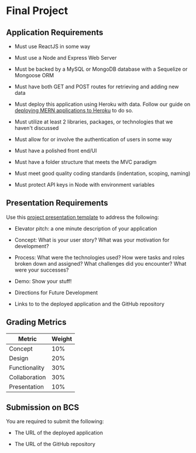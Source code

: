 # Final Project

## Application Requirements

- Must use ReactJS in some way

- Must use a Node and Express Web Server

- Must be backed by a MySQL or MongoDB database with a Sequelize or Mongoose ORM

- Must have both GET and POST routes for retrieving and adding new data

- Must deploy this application using Heroku with data. Follow our guide on [deploying MERN applications to Heroku](../04-Important/MERNHerokuDeploy.md) to do so.

- Must utilize at least 2 libraries, packages, or technologies that we haven't discussed

- Must allow for or involve the authentication of users in some way

- Must have a polished front end/UI

- Must have a folder structure that meets the MVC paradigm

- Must meet good quality coding standards (indentation, scoping, naming)

- Must protect API keys in Node with environment variables

## Presentation Requirements

Use this [project presentation template](https://docs.google.com/presentation/d/1_u8TKy5zW5UlrVQVnyDEZ0unGI2tjQPDEpA0FNuBKAw/edit?usp=sharing) to address the following:

- Elevator pitch: a one minute description of your application

- Concept: What is your user story? What was your motivation for development?

- Process: What were the technologies used? How were tasks and roles broken down and assigned? What challenges did you encounter? What were your successes?

- Demo: Show your stuff!

- Directions for Future Development

- Links to to the deployed application and the GitHub repository

## Grading Metrics

| Metric        | Weight |
| ------------- | ------ |
| Concept       | 10%    |
| Design        | 20%    |
| Functionality | 30%    |
| Collaboration | 30%    |
| Presentation  | 10%    |

## Submission on BCS

You are required to submit the following:

- The URL of the deployed application

- The URL of the GitHub repository
